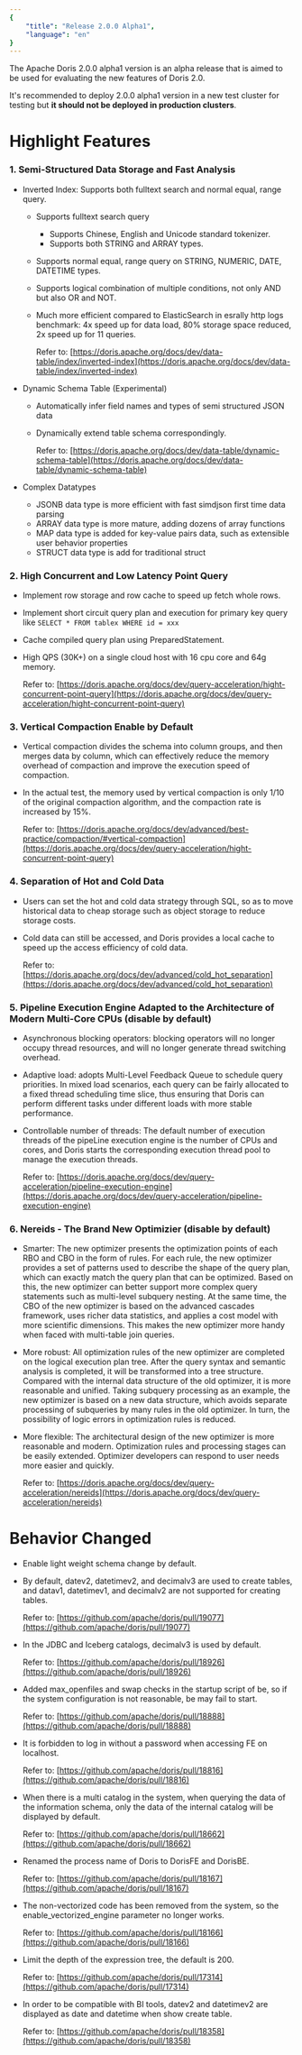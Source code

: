 ```yaml
---
{
    "title": "Release 2.0.0 Alpha1",
    "language": "en"
}
---
```


<!--
Licensed to the Apache Software Foundation (ASF) under one
or more contributor license agreements.  See the NOTICE file
distributed with this work for additional information
regarding copyright ownership.  The ASF licenses this file
to you under the Apache License, Version 2.0 (the
"License"); you may not use this file except in compliance
with the License.  You may obtain a copy of the License at

  http://www.apache.org/licenses/LICENSE-2.0

Unless required by applicable law or agreed to in writing,
software distributed under the License is distributed on an
"AS IS" BASIS, WITHOUT WARRANTIES OR CONDITIONS OF ANY
KIND, either express or implied.  See the License for the
specific language governing permissions and limitations
under the License.
-->


The Apache Doris 2.0.0 alpha1 version is an alpha release that is aimed to be used for evaluating the new features of Doris 2.0.

It's recommended to deploy 2.0.0 alpha1 version in a new test cluster for testing but **it should not be deployed in production clusters**.


# Highlight Features

### 1. Semi-Structured Data Storage and Fast Analysis

- Inverted Index: Supports both fulltext search and normal equal, range query.
  - Supports fulltext search query
    - Supports Chinese, English and Unicode standard tokenizer.
    - Supports both STRING and ARRAY types.
  - Supports normal equal, range query on STRING, NUMERIC, DATE, DATETIME types.
  - Supports logical combination of multiple conditions, not only AND but also OR and NOT.
  - Much more efficient compared to ElasticSearch in esrally http logs benchmark: 4x speed up for data load, 80% storage space reduced, 2x speed up for 11 queries.

	Refer to: [https://doris.apache.org/docs/dev/data-table/index/inverted-index](https://doris.apache.org/docs/dev/data-table/index/inverted-index)

- Dynamic Schema Table (Experimental)
  - Automatically infer field names and types of semi structured JSON data
  - Dynamically extend table schema correspondingly.

	Refer to: [https://doris.apache.org/docs/dev/data-table/dynamic-schema-table](https://doris.apache.org/docs/dev/data-table/dynamic-schema-table)

- Complex Datatypes
  - JSONB data type is more efficient with fast simdjson first time data parsing
  - ARRAY data type is more mature, adding dozens of array functions
  - MAP data type is added for key-value pairs data, such as extensible user behavior properties
  - STRUCT data type is add for traditional struct

### 2. High Concurrent and Low Latency Point Query

- Implement row storage and row cache to speed up fetch whole rows.
- Implement short circuit query plan and execution for primary key query like `SELECT * FROM tablex WHERE id = xxx`
- Cache compiled query plan using PreparedStatement.
- High QPS (30K+) on a single cloud host with 16 cpu core and 64g memory.

	Refer to: [https://doris.apache.org/docs/dev/query-acceleration/hight-concurrent-point-query](https://doris.apache.org/docs/dev/query-acceleration/hight-concurrent-point-query)

### 3. Vertical Compaction Enable by Default

- Vertical compaction divides the schema into column groups, and then merges data by column, which can effectively reduce the memory overhead of compaction and improve the execution speed of compaction.
- In the actual test, the memory used by vertical compaction is only 1/10 of the original compaction algorithm, and the compaction rate is increased by 15%.

	Refer to: [https://doris.apache.org/docs/dev/advanced/best-practice/compaction/#vertical-compaction](https://doris.apache.org/docs/dev/query-acceleration/hight-concurrent-point-query)

### 4. Separation of Hot and Cold Data

- Users can set the hot and cold data strategy through SQL, so as to move historical data to cheap storage such as object storage to reduce storage costs.
- Cold data can still be accessed, and Doris provides a local cache to speed up the access efficiency of cold data.

	Refer to: [https://doris.apache.org/docs/dev/advanced/cold_hot_separation](https://doris.apache.org/docs/dev/advanced/cold_hot_separation)


### 5. Pipeline Execution Engine Adapted to the Architecture of Modern Multi-Core CPUs (disable by default)

- Asynchronous blocking operators: blocking operators will no longer occupy thread resources, and will no longer generate thread switching overhead.
- Adaptive load: adopts Multi-Level Feedback Queue to schedule query priorities. In mixed load scenarios, each query can be fairly allocated to a fixed thread scheduling time slice, thus ensuring that Doris can perform different tasks under different loads with more stable performance.
- Controllable number of threads: The default number of execution threads of the pipeLine execution engine is the number of CPUs and cores, and Doris starts the corresponding execution thread pool to manage the execution threads.

	Refer to: [https://doris.apache.org/docs/dev/query-acceleration/pipeline-execution-engine](https://doris.apache.org/docs/dev/query-acceleration/pipeline-execution-engine)

### 6. Nereids - The Brand New Optimizier (disable by default)

- Smarter: The new optimizer presents the optimization points of each RBO and CBO in the form of rules. For each rule, the new optimizer provides a set of patterns used to describe the shape of the query plan, which can exactly match the query plan that can be optimized. Based on this, the new optimizer can better support more complex query statements such as multi-level subquery nesting. At the same time, the CBO of the new optimizer is based on the advanced cascades framework, uses richer data statistics, and applies a cost model with more scientific dimensions. This makes the new optimizer more handy when faced with multi-table join queries.
- More robust: All optimization rules of the new optimizer are completed on the logical execution plan tree. After the query syntax and semantic analysis is completed, it will be transformed into a tree structure. Compared with the internal data structure of the old optimizer, it is more reasonable and unified. Taking subquery processing as an example, the new optimizer is based on a new data structure, which avoids separate processing of subqueries by many rules in the old optimizer. In turn, the possibility of logic errors in optimization rules is reduced.
- More flexible: The architectural design of the new optimizer is more reasonable and modern. Optimization rules and processing stages can be easily extended. Optimizer developers can respond to user needs more easier and quickly.

	Refer to: [https://doris.apache.org/docs/dev/query-acceleration/nereids](https://doris.apache.org/docs/dev/query-acceleration/nereids)

# Behavior Changed

- Enable light weight schema change by default.
- By default, datev2, datetimev2, and decimalv3 are used to create tables, and datav1, datetimev1, and decimalv2 are not supported for creating tables. 

	Refer to: [https://github.com/apache/doris/pull/19077](https://github.com/apache/doris/pull/19077)

- In the JDBC and Iceberg catalogs, decimalv3 is used by default. 

	Refer to: [https://github.com/apache/doris/pull/18926](https://github.com/apache/doris/pull/18926)

- Added max_openfiles and swap checks in the startup script of be, so if the system configuration is not reasonable, be may fail to start. 

	Refer to: [https://github.com/apache/doris/pull/18888](https://github.com/apache/doris/pull/18888)

- It is forbidden to log in without a password when accessing FE on localhost. 

	Refer to: [https://github.com/apache/doris/pull/18816](https://github.com/apache/doris/pull/18816)

- When there is a multi catalog in the system, when querying the data of the information schema, only the data of the internal catalog will be displayed by default. 

	Refer to: [https://github.com/apache/doris/pull/18662](https://github.com/apache/doris/pull/18662)

- Renamed the process name of Doris to DorisFE and DorisBE. 

	Refer to: [https://github.com/apache/doris/pull/18167](https://github.com/apache/doris/pull/18167)

- The non-vectorized code has been removed from the system, so the enable_vectorized_engine parameter no longer works. 

	Refer to: [https://github.com/apache/doris/pull/18166](https://github.com/apache/doris/pull/18166)

- Limit the depth of the expression tree, the default is 200. 

	Refer to: [https://github.com/apache/doris/pull/17314](https://github.com/apache/doris/pull/17314)

- In order to be compatible with BI tools, datev2 and datetimev2 are displayed as date and datetime when show create table. 

	Refer to: [https://github.com/apache/doris/pull/18358](https://github.com/apache/doris/pull/18358)





